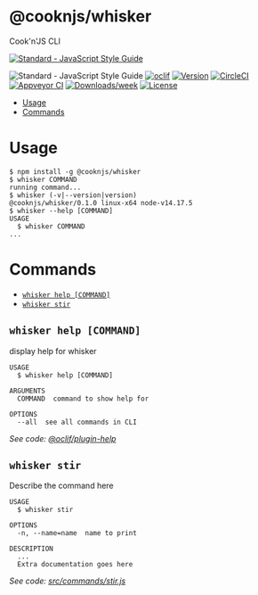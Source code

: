 @cooknjs/whisker
================

Cook&#39;n&#39;JS CLI

[![Standard - JavaScript Style Guide](https://cdn.rawgit.com/standard/standard/master/badge.svg)](https://github.com/standard/standard)

![Standard - JavaScript Style Guide](https://img.shields.io/badge/code%20style-standard-brightgreen.svg)
[![oclif](https://img.shields.io/badge/cli-oclif-brightgreen.svg)](https://oclif.io)
[![Version](https://img.shields.io/npm/v/@cooknjs/whisker.svg)](https://npmjs.org/package/@cooknjs/whisker)
[![CircleCI](https://circleci.com/gh/cooknjs/whisker/tree/master.svg?style=shield)](https://circleci.com/gh/cooknjs/whisker/tree/master)
[![Appveyor CI](https://ci.appveyor.com/api/projects/status/github/cooknjs/whisker?branch=master&svg=true)](https://ci.appveyor.com/project/cooknjs/whisker/branch/master)
[![Downloads/week](https://img.shields.io/npm/dw/@cooknjs/whisker.svg)](https://npmjs.org/package/@cooknjs/whisker)
[![License](https://img.shields.io/npm/l/@cooknjs/whisker.svg)](https://github.com/cooknjs/whisker/blob/master/package.json)

<!-- toc -->
* [Usage](#usage)
* [Commands](#commands)
<!-- tocstop -->
# Usage
<!-- usage -->
```sh-session
$ npm install -g @cooknjs/whisker
$ whisker COMMAND
running command...
$ whisker (-v|--version|version)
@cooknjs/whisker/0.1.0 linux-x64 node-v14.17.5
$ whisker --help [COMMAND]
USAGE
  $ whisker COMMAND
...
```
<!-- usagestop -->
# Commands
<!-- commands -->
* [`whisker help [COMMAND]`](#whisker-help-command)
* [`whisker stir`](#whisker-stir)

## `whisker help [COMMAND]`

display help for whisker

```
USAGE
  $ whisker help [COMMAND]

ARGUMENTS
  COMMAND  command to show help for

OPTIONS
  --all  see all commands in CLI
```

_See code: [@oclif/plugin-help](https://github.com/oclif/plugin-help/blob/v3.2.3/src/commands/help.ts)_

## `whisker stir`

Describe the command here

```
USAGE
  $ whisker stir

OPTIONS
  -n, --name=name  name to print

DESCRIPTION
  ...
  Extra documentation goes here
```

_See code: [src/commands/stir.js](https://github.com/cooknjs/whisker/blob/v0.1.0/src/commands/stir.js)_
<!-- commandsstop -->

